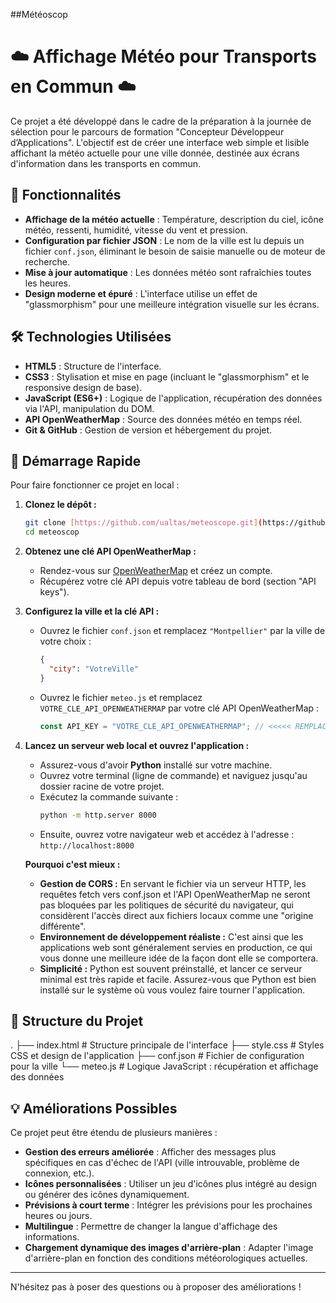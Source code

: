 ##Météoscop

# ☁️ Affichage Météo pour Transports en Commun ☁️

Ce projet a été développé dans le cadre de la préparation à la journée de sélection pour le parcours de formation "Concepteur Développeur d’Applications". L'objectif est de créer une interface web simple et lisible affichant la météo actuelle pour une ville donnée, destinée aux écrans d'information dans les transports en commun.

## 🌟 Fonctionnalités

- **Affichage de la météo actuelle** : Température, description du ciel, icône météo, ressenti, humidité, vitesse du vent et pression.
- **Configuration par fichier JSON** : Le nom de la ville est lu depuis un fichier `conf.json`, éliminant le besoin de saisie manuelle ou de moteur de recherche.
- **Mise à jour automatique** : Les données météo sont rafraîchies toutes les heures.
- **Design moderne et épuré** : L'interface utilise un effet de "glassmorphism" pour une meilleure intégration visuelle sur les écrans.

## 🛠️ Technologies Utilisées

- **HTML5** : Structure de l'interface.
- **CSS3** : Stylisation et mise en page (incluant le "glassmorphism" et le responsive design de base).
- **JavaScript (ES6+)** : Logique de l'application, récupération des données via l'API, manipulation du DOM.
- **API OpenWeatherMap** : Source des données météo en temps réel.
- **Git & GitHub** : Gestion de version et hébergement du projet.

## 🚀 Démarrage Rapide

Pour faire fonctionner ce projet en local :

1.  **Clonez le dépôt :**

    ```bash
    git clone [https://github.com/ualtas/meteoscope.git](https://github.com/ualtas/meteoscope.git)
    cd meteoscop
    ```

2.  **Obtenez une clé API OpenWeatherMap :**

    - Rendez-vous sur [OpenWeatherMap](https://openweathermap.org/) et créez un compte.
    - Récupérez votre clé API depuis votre tableau de bord (section "API keys").

3.  **Configurez la ville et la clé API :**

    - Ouvrez le fichier `conf.json` et remplacez `"Montpellier"` par la ville de votre choix :
      ```json
      {
        "city": "VotreVille"
      }
      ```
    - Ouvrez le fichier `meteo.js` et remplacez `VOTRE_CLE_API_OPENWEATHERMAP` par votre clé API OpenWeatherMap :
      ```javascript
      const API_KEY = "VOTRE_CLE_API_OPENWEATHERMAP"; // <<<<< REMPLACEZ CECI PAR VOTRE VRAIE CLÉ API
      ```

4.  **Lancez un serveur web local et ouvrez l'application :**

    - Assurez-vous d'avoir **Python** installé sur votre machine.
    - Ouvrez votre terminal (ligne de commande) et naviguez jusqu'au dossier racine de votre projet.
    - Exécutez la commande suivante :
      ```bash
      python -m http.server 8000
      ```
    - Ensuite, ouvrez votre navigateur web et accédez à l'adresse :
      `http://localhost:8000`

    **Pourquoi c'est mieux :**

    - **Gestion de CORS :** En servant le fichier via un serveur HTTP, les requêtes fetch vers conf.json et l'API OpenWeatherMap ne seront pas bloquées par les politiques de sécurité du navigateur, qui considèrent l'accès direct aux fichiers locaux comme une "origine différente".
    - **Environnement de développement réaliste :** C'est ainsi que les applications web sont généralement servies en production, ce qui vous donne une meilleure idée de la façon dont elle se comportera.
    - **Simplicité :** Python est souvent préinstallé, et lancer ce serveur minimal est très rapide et facile.
      Assurez-vous que Python est bien installé sur le système où vous voulez faire tourner l'application.

## 📁 Structure du Projet

.
├── index.html # Structure principale de l'interface
├── style.css # Styles CSS et design de l'application
├── conf.json # Fichier de configuration pour la ville
└── meteo.js # Logique JavaScript : récupération et affichage des données

## 💡 Améliorations Possibles

Ce projet peut être étendu de plusieurs manières :

- **Gestion des erreurs améliorée** : Afficher des messages plus spécifiques en cas d'échec de l'API (ville introuvable, problème de connexion, etc.).
- **Icônes personnalisées** : Utiliser un jeu d'icônes plus intégré au design ou générer des icônes dynamiquement.
- **Prévisions à court terme** : Intégrer les prévisions pour les prochaines heures ou jours.
- **Multilingue** : Permettre de changer la langue d'affichage des informations.
- **Chargement dynamique des images d'arrière-plan** : Adapter l'image d'arrière-plan en fonction des conditions météorologiques actuelles.

---

N'hésitez pas à poser des questions ou à proposer des améliorations !
